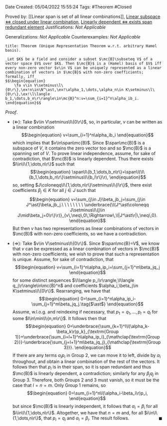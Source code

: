 <br />
<br />

Date Created: 05/04/2022 15:55:24
Tags: #Theorem #Closed

Proved by: [[Linear span is set of all linear combinations]], [Linear subspace $\Leftrightarrow$ closed under linear combination](Linear%20subspace%20iff%20closed%20under%20linear%20combination.md), [Linearly dependent $\Leftrightarrow$ exists span redundant element](Linearly%20dependent%20iff%20exists%20span%20redundant%20element.md)
Justifications: _Not Applicable_

Generalizations: _Not Applicable_
Counterexamples: _Not Applicable_

``` ad-Theorem
title: Theorem (Unique Representation Theorem w.r.t. arbitrary Hamel basis).

_Let $K$ be a field and consider a subset $\mc{B}\subseteq V$ of a vector space $V$ over $K$. Then $\mc{B}$ is a (Hamel) basis of $V$ iff every non-zero vector $v\in V$ can be uniquely represented as a linear combination of vectors in $\mc{B}$ with non-zero coefficients; formally, iff_
$$\begin{equation}
    \fa v\in V\setminus\l\{0\r\},\ex!n\in\N^\ast,\ex!\alpha_1,\dots,\alpha_n\in K\setminus\l\{0\r\},\ex!\l\langle b_1,\dots,b_n\r\rangle\in\mc{B}^n:v=\sum_{i=1}^n\alpha_ib_i.
\end{equation}$$

```
_Proof_.
* ($\Leftarrow$): Take $v\in V\setminus\l\{0\r\}$, so, in particular, $v$ can be written as a linear combination
$$\begin{equation}
    v=\sum_{i=1}^n\alpha_ib_i
\end{equation}$$
which implies that $v\in\span\mc{B}$. Since $\span\mc{B}$ is a subspace of $V$, it contains the zero vector too and so $\mc{B}$ is a spanning set of $V$. To prove linear independence, assume, for sake of contradiction, that $\mc{B}$ is linearly dependent. Thus there exists $l\in\l\{1,\dots,n\r\}$ such that
$$\begin{equation}
    \span\l\{b_1,\dots,b_n\r\}=\span\l(\l\{b_1,\dots,b_n\r\}\setminus\l\{b_l\r\}\r),
\end{equation}$$
so, setting $J\coloneqq\l\{1,\dots,n\r\}\setminus\l\{l\r\}$, there exist coefficients $\beta_j\in K$ for all $j\in J$ such that
$$\begin{equation}
    v=\sum_{j\in J}\beta_jb_j=\sum_{j\in J^\ast}\beta_jb_j.\ \ \ \ \ \ \ \ \underbrace{\l(J^\ast\coloneqq J\setminus\l\{j\in J\mid\beta_j=0\r\}\r)}_{v\,\neq\,0\,\Rightarrow\,\l|J^\ast\r|\,\neq\,0}.
\end{equation}$$
But then $v$ has two representations as linear combinations of vectors in $\mc{B}$ with non-zero coefficients, so we have a contradiction.

* ($\Rightarrow$): Take $v\in V\setminus\l\{0\r\}$. Since $\span\mc{B}=V$, we know that $v$ can be expressed as a linear combination of vectors in $\mc{B}$ with non-zero coefficients; we wish to prove that such a representation is unique. Assume, for sake of contradiction, that
$$\begin{equation}
    v=\sum_{i=1}^n\alpha_ip_i=\sum_{j=1}^m\beta_jq_j
\end{equation}$$
for some distinct sequences $\l\langle p_i\r\rangle,\l\langle q_j\r\rangle\in\mc{B}^n$ and coefficients $\alpha_i,\beta_j\in K\setminus\l\{0\r\}$. Rearranging, we have that
$$\begin{equation}
    0=\sum_{i=1}^n\alpha_ip_i-\sum_{j=1}^m\beta_jq_j.\tag{$\ast$}
\end{equation}$$
Assume, w.l.o.g. and reindexing if necessary, that $p_1=q_1,\dots,p_l=q_l$ for some $l\in\min\l\{n,m\r\}$. It follows then that
$$\begin{equation}
    0=\underbrace{\sum_{k=1}^l\l(\alpha_k-\beta_k\r)p_k}_{\textrm{Group 1}}+\underbrace{\sum_{i=l+1}^n\alpha_ip_i}_{\mathclap{\textrm{Group 2}}}-\underbrace{\sum_{j=l+1}^m\beta_jq_j}_{\mathclap{\textrm{Group 3}}}.
\end{equation}$$
If there are any terms $\alpha_ip_i$ in Group 2, we can move it to left, divide by $\alpha_i$ throughout, and obtain a linear combination of the rest of the vectors. It follows then that $p_i$ is in their span, so it is span redundant and thus $\mc{B}$ is linearly dependent, a contradiction; similarly for any $\beta_jq_j$ in Group 3. Therefore, both Groups 2 and 3 must vanish, so it must be the case that $l=n=m$. Only Group 1 remains, so
$$\begin{equation}
    0=\sum_{i=1}^n\l(\alpha_i-\beta_i\r)p_i,
\end{equation}$$
but since $\mc{B}$ is linearly independent, it follows that $\alpha_i=\beta_i$ for all $i\in\l\{1,\dots,n\r\}$. Altogether, we have that $n=m$ and, for all $i\in\l\{1,\dots,n\r\}$, that $p_i=q_i$ and $\alpha_i=\beta_i$. The result follows.<span style="float:right;">$\blacksquare$</span>
